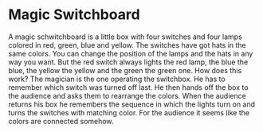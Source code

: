 # Magic Switchboard
A magic schwitchboard is a little box with four switches and four lamps colored in red, green, blue and yellow.
The switches have got hats in the same colors. You can change the position of the lamps and the hats in any way you want.
But the red switch always lights the red lamp, the blue the blue, the yellow the yellow and the green the green one.
How does this work?
The magician is the one operating the switchbox. He has to remember which switch was turned off last. 
He then hands off the box to the audience and asks them to rearrange the colors.
When the audience returns his box he remembers the sequence in which the lights turn on and turns the switches with matching color.
For the audience it seems like the colors are connected somehow.
